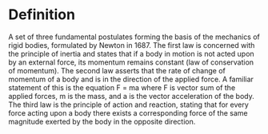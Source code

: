 # Definition

A set of three fundamental postulates forming the basis of the mechanics
of rigid bodies, formulated by Newton in 1687. The first law is
concerned with the principle of inertia and states that if a body in
motion is not acted upon by an external force, its momentum remains
constant (law of conservation of momentum). The second law asserts that
the rate of change of momentum of a body and is in the direction of the
applied force. A familiar statement of this is the equation F = ma where
F is vector sum of the applied forces, m is the mass, and a is the
vector acceleration of the body. The third law is the principle of
action and reaction, stating that for every force acting upon a body
there exists a corresponding force of the same magnitude exerted by the
body in the opposite direction.
